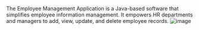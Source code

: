 The Employee Management Application is a Java-based software that simplifies employee information management.
It empowers HR departments and managers to add, view, update, and delete employee records.
![image](https://github.com/SwarnaMohanty/Employee/assets/162573525/a73632c9-d146-4795-8046-21905baeb475)

